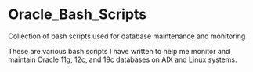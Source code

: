 # Oracle_Bash_Scripts
Collection of bash scripts used for database maintenance and monitoring  

These are various bash scripts I have written to help me monitor and maintain Oracle 11g, 12c, and 19c databases on AIX and Linux systems.
